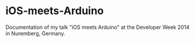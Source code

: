 iOS-meets-Arduino
=================

Documentation of my talk "iOS meets Arduino" at the Developer Week 2014 in Nuremberg, Germany.
